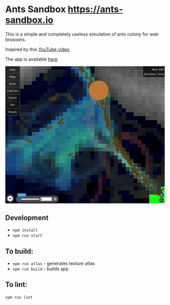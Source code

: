 # Ants Sandbox https://ants-sandbox.io

This is a simple and completely useless simulation of ants colony for web browsers.

Inspired by this [YouTube video](https://www.youtube.com/watch?v=81GQNPJip2Y).

The app is available [here](https://ants-sandbox.io/).

![Game screenshot](/screens/screen-4.png)

## Development

* `npm install`
* `npm run start`

## To build:

* `npm run atlas` - generates texture atlas
* `npm run build` - builds app

## To lint:

`npm run lint`
